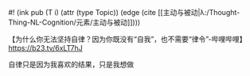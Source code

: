 #! (ink pub (T i) (attr (type Topic)) (edge (cite [[主动与被动|λ:/Thought-Thing-NL-Cognition/元素/主动与被动]])))

【为什么你无法坚持自律？因为你既没有“自我”，也不需要“律令”-哔哩哔哩】 https://b23.tv/6xLT7hJ

自律只是因为我喜欢的结果，只是我想做